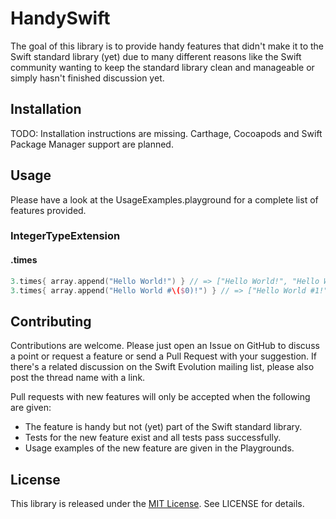 # HandySwift

The goal of this library is to provide handy features that didn't make it to the Swift standard library (yet) due to many different reasons like the Swift community wanting to keep the standard library clean and manageable or simply hasn't finished discussion yet.

## Installation

TODO: Installation instructions are missing. Carthage, Cocoapods and Swift Package Manager support are planned.

## Usage

Please have a look at the UsageExamples.playground for a complete list of features provided.

### IntegerTypeExtension

#### .times

``` Swift
3.times{ array.append("Hello World!") } // => ["Hello World!", "Hello World!", "Hello World!"]
3.times{ array.append("Hello World #\($0)!") } // => ["Hello World #1!", "Hello World #2!", "Hello World #3!"]
```

## Contributing

Contributions are welcome. Please just open an Issue on GitHub to discuss a point or request a feature or send a Pull Request with your suggestion. If there's a related discussion on the Swift Evolution mailing list, please also post the thread name with a link.

Pull requests with new features will only be accepted when the following are given:
- The feature is handy but not (yet) part of the Swift standard library.
- Tests for the new feature exist and all tests pass successfully.
- Usage examples of the new feature are given in the Playgrounds.

## License
This library is released under the [MIT License](http://opensource.org/licenses/MIT). See LICENSE for details.
